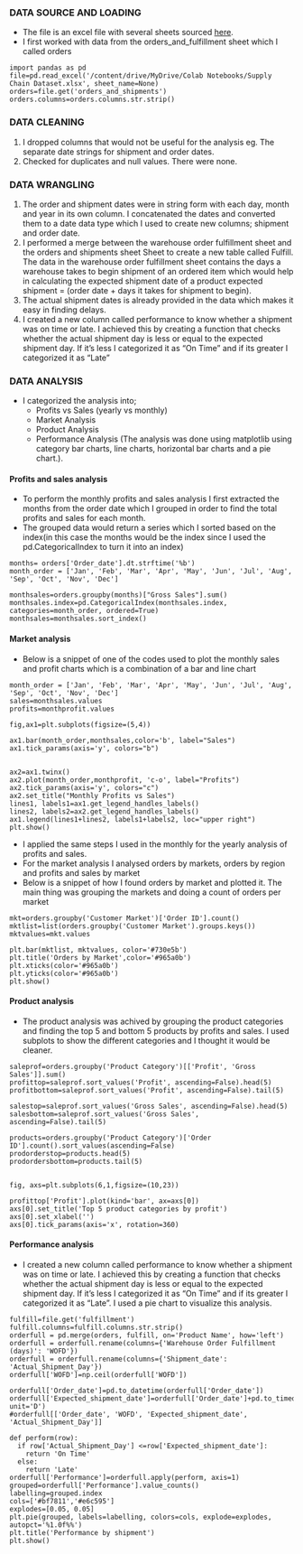 ### DATA SOURCE AND LOADING
- The file is an excel file with several sheets sourced [here](https://herdataproject.gumroad.com/l/supply_chain).
- I first worked with data from the orders_and_fulfillment sheet which I called orders

```
import pandas as pd
file=pd.read_excel('/content/drive/MyDrive/Colab Notebooks/Supply Chain Dataset.xlsx', sheet_name=None)
orders=file.get('orders_and_shipments')
orders.columns=orders.columns.str.strip()
```
### DATA CLEANING
1.	I dropped columns that would not be useful for the analysis eg. The separate date strings for shipment and order dates.
2.	Checked for duplicates and null values. There were none.

### DATA WRANGLING
1.	The order and shipment dates were in string form with each day, month and year in its own column. I concatenated the dates and converted them to a date data type which I used to create new columns; shipment and order date.
2.	I performed a merge between the warehouse order fulfillment sheet and the orders and shipments sheet
Sheet to create a new table called Fulfill. The data in the warehouse order fulfillment sheet contains the days a warehouse takes to begin shipment of an ordered item which would help in calculating the expected shipment date of a product
                      expected shipment = (order date + days it takes for shipment to begin).
3.	The actual shipment dates is already provided in the data which makes it easy in finding delays. 
4.	I created a new column called performance to know whether a shipment was on time or late. I achieved this by creating a function that checks whether the actual shipment day is less or equal to the expected shipment day. If it’s less I categorized it as “On Time” and if its greater I categorized it as “Late”

### DATA ANALYSIS
- I categorized the analysis into;
   - Profits vs Sales (yearly vs monthly)
   - Market Analysis
   -	Product Analysis
   -	Performance Analysis
(The analysis was done using matplotlib using category bar charts, line charts, horizontal bar charts and a pie chart.).

 #### Profits and sales analysis
- To perform the monthly profits and sales analysis I first extracted the months from the order date which I grouped in order to find the total profits and sales for each month.
- The grouped data would return a series which I sorted based on the index(in this case the months would be the index since I used the pd.CategoricalIndex to turn it into an index)
```
months= orders['Order_date'].dt.strftime('%b')
month_order = ['Jan', 'Feb', 'Mar', 'Apr', 'May', 'Jun', 'Jul', 'Aug', 'Sep', 'Oct', 'Nov', 'Dec']

monthsales=orders.groupby(months)["Gross Sales"].sum()
monthsales.index=pd.CategoricalIndex(monthsales.index, categories=month_order, ordered=True)
monthsales=monthsales.sort_index()

```

 #### Market analysis
- Below is a snippet of one of the codes used to plot the monthly sales and profit charts which is a combination of a bar and line chart
```
month_order = ['Jan', 'Feb', 'Mar', 'Apr', 'May', 'Jun', 'Jul', 'Aug', 'Sep', 'Oct', 'Nov', 'Dec']
sales=monthsales.values
profits=monthprofit.values

fig,ax1=plt.subplots(figsize=(5,4))

ax1.bar(month_order,monthsales,color='b', label="Sales")
ax1.tick_params(axis='y', colors="b")


ax2=ax1.twinx()
ax2.plot(month_order,monthprofit, 'c-o', label="Profits")
ax2.tick_params(axis='y', colors="c")
ax2.set_title("Monthly Profits vs Sales")
lines1, labels1=ax1.get_legend_handles_labels()
lines2, labels2=ax2.get_legend_handles_labels()
ax1.legend(lines1+lines2, labels1+labels2, loc="upper right")
plt.show()
```

- I applied the same steps I used in the monthly for the yearly analysis of profits and sales.
- For the market analysis I analysed orders by markets, orders by region and profits and sales by market
- Below is a snippet of how I found orders by market and plotted it. The main thing was grouping the markets and doing a count of orders per market
```
mkt=orders.groupby('Customer Market')['Order ID'].count()
mktlist=list(orders.groupby('Customer Market').groups.keys())
mktvalues=mkt.values

plt.bar(mktlist, mktvalues, color='#730e5b')
plt.title('Orders by Market',color='#965a0b')
plt.xticks(color='#965a0b')
plt.yticks(color='#965a0b')
plt.show()

```
 #### Product analysis
 - The product analysis was achived by grouping the product categories and finding the top 5 and bottom 5 products by profits and sales. I  used subplots to show the different categories and I thought it would be cleaner.

```
saleprof=orders.groupby('Product Category')[['Profit', 'Gross Sales']].sum()
profittop=saleprof.sort_values('Profit', ascending=False).head(5)
profitbottom=saleprof.sort_values('Profit', ascending=False).tail(5)

salestop=saleprof.sort_values('Gross Sales', ascending=False).head(5)
salesbottom=saleprof.sort_values('Gross Sales', ascending=False).tail(5)

products=orders.groupby('Product Category')['Order ID'].count().sort_values(ascending=False)
prodorderstop=products.head(5)
prodordersbottom=products.tail(5)


fig, axs=plt.subplots(6,1,figsize=(10,23))

profittop['Profit'].plot(kind='bar', ax=axs[0])
axs[0].set_title('Top 5 product categories by profit')
axs[0].set_xlabel('')
axs[0].tick_params(axis='x', rotation=360)

```
#### Performance analysis
- I created a new column called performance to know whether a shipment was on time or late. I achieved this by creating a function that checks whether the actual shipment day is less or equal to the expected shipment day. If it’s less I categorized it as “On Time” and if its greater I categorized it as “Late”. I used a pie chart to visualize this analysis.

```
fulfill=file.get('fulfillment')
fulfill.columns=fulfill.columns.str.strip()
orderfull = pd.merge(orders, fulfill, on='Product Name', how='left')
orderfull = orderfull.rename(columns={'Warehouse Order Fulfillment (days)': 'WOFD'})
orderfull = orderfull.rename(columns={'Shipment_date': 'Actual_Shipment_Day'})
orderfull['WOFD']=np.ceil(orderfull['WOFD'])

orderfull['Order_date']=pd.to_datetime(orderfull['Order_date'])
orderfull['Expected_shipment_date']=orderfull['Order_date']+pd.to_timedelta(orderfull['WOFD'], unit='D')
#orderfull[['Order_date', 'WOFD', 'Expected_shipment_date',  'Actual_Shipment_Day']]

def perform(row):
  if row['Actual_Shipment_Day'] <=row['Expected_shipment_date']:
    return 'On Time'
  else:
    return 'Late'
orderfull['Performance']=orderfull.apply(perform, axis=1)
grouped=orderfull['Performance'].value_counts()
labelling=grouped.index
cols=['#bf7811','#e6c595']
explodes=[0.05, 0.05]
plt.pie(grouped, labels=labelling, colors=cols, explode=explodes, autopct='%1.0f%%')
plt.title('Performance by shipment')
plt.show()
```


